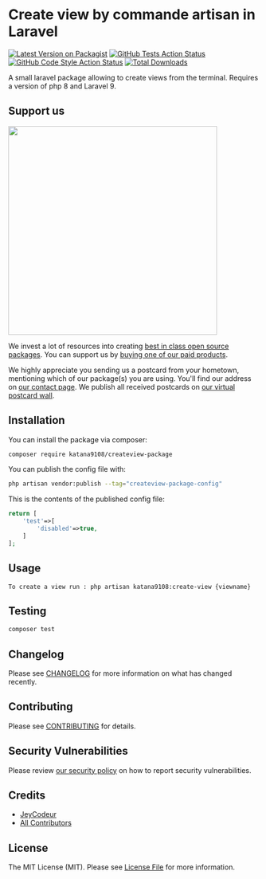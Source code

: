 # Create view by commande artisan in Laravel

[![Latest Version on Packagist](https://img.shields.io/packagist/v/katana9108/createview-package.svg?style=flat-square)](https://packagist.org/packages/katana9108/createview-package)
[![GitHub Tests Action Status](https://img.shields.io/github/actions/workflow/status/katana9108/createview-package/run-tests.yml?branch=main&label=tests&style=flat-square)](https://github.com/katana9108/createview-package/actions?query=workflow%3Arun-tests+branch%3Amain)
[![GitHub Code Style Action Status](https://img.shields.io/github/actions/workflow/status/katana9108/createview-package/fix-php-code-style-issues.yml?branch=main&label=code%20style&style=flat-square)](https://github.com/katana9108/createview-package/actions?query=workflow%3A"Fix+PHP+code+style+issues"+branch%3Amain)
[![Total Downloads](https://img.shields.io/packagist/dt/katana9108/createview-package.svg?style=flat-square)](https://packagist.org/packages/katana9108/createview-package)

A small laravel package allowing to create views from the terminal. Requires a version of php 8 and Laravel 9.
## Support us

[<img src="https://github-ads.s3.eu-central-1.amazonaws.com/CreateView-package.jpg?t=1" width="419px" />](https://spatie.be/github-ad-click/CreateView-package)

We invest a lot of resources into creating [best in class open source packages](https://spatie.be/open-source). You can support us by [buying one of our paid products](https://spatie.be/open-source/support-us).

We highly appreciate you sending us a postcard from your hometown, mentioning which of our package(s) you are using. You'll find our address on [our contact page](https://spatie.be/about-us). We publish all received postcards on [our virtual postcard wall](https://spatie.be/open-source/postcards).

## Installation

You can install the package via composer:

```bash
composer require katana9108/createview-package
```

You can publish the config file with:

```bash
php artisan vendor:publish --tag="createview-package-config"
```

This is the contents of the published config file:

```php
return [
    'test'=>[
        'disabled'=>true,
    ]
];
```
## Usage

```
To create a view run : php artisan katana9108:create-view {viewname}                   
```


## Testing

```bash
composer test
```

## Changelog

Please see [CHANGELOG](CHANGELOG.md) for more information on what has changed recently.

## Contributing

Please see [CONTRIBUTING](CONTRIBUTING.md) for details.

## Security Vulnerabilities

Please review [our security policy](../../security/policy) on how to report security vulnerabilities.

## Credits

- [JeyCodeur](https://github.com/katana9108)
- [All Contributors](../../contributors)

## License

The MIT License (MIT). Please see [License File](LICENSE.md) for more information.
